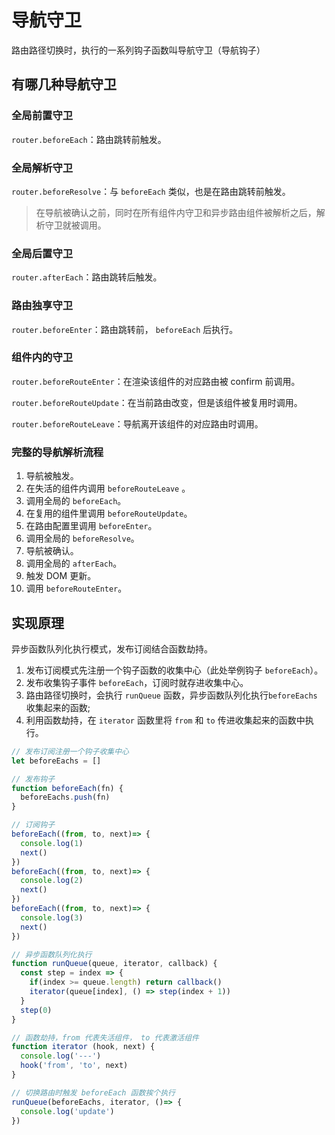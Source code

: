 # 导航守卫

路由路径切换时，执行的一系列钩子函数叫导航守卫（导航钩子）

## 有哪几种导航守卫

### 全局前置守卫

`router.beforeEach`：路由跳转前触发。

### 全局解析守卫

`router.beforeResolve`：与 `beforeEach` 类似，也是在路由跳转前触发。

> 在导航被确认之前，同时在所有组件内守卫和异步路由组件被解析之后，解析守卫就被调用。

### 全局后置守卫

`router.afterEach`：路由跳转后触发。

### 路由独享守卫

`router.beforeEnter`：路由跳转前， `beforeEach` 后执行。

### 组件内的守卫

`router.beforeRouteEnter`：在渲染该组件的对应路由被 confirm 前调用。

`router.beforeRouteUpdate`：在当前路由改变，但是该组件被复用时调用。

`router.beforeRouteLeave`：导航离开该组件的对应路由时调用。

### 完整的导航解析流程

1. 导航被触发。
2. 在失活的组件内调用 `beforeRouteLeave` 。
3. 调用全局的 `beforeEach`。
4. 在复用的组件里调用 `beforeRouteUpdate`。
5. 在路由配置里调用 `beforeEnter`。
6. 调用全局的 `beforeResolve`。
7. 导航被确认。
8. 调用全局的 `afterEach`。
9. 触发 DOM 更新。
10. 调用 `beforeRouteEnter`。


## 实现原理

异步函数队列化执行模式，发布订阅结合函数劫持。

1. 发布订阅模式先注册一个钩子函数的收集中心（此处举例钩子 `beforeEach`）。
2. 发布收集钩子事件 `beforeEach`，订阅时就存进收集中心。
3. 路由路径切换时，会执行 `runQueue` 函数，异步函数队列化执行`beforeEachs` 收集起来的函数;
4. 利用函数劫持，在 `iterator` 函数里将 `from` 和 `to` 传进收集起来的函数中执行。

```js
// 发布订阅注册一个钩子收集中心
let beforeEachs = []

// 发布钩子
function beforeEach(fn) {
  beforeEachs.push(fn)
}

// 订阅钩子
beforeEach((from, to, next)=> {
  console.log(1)
  next()
})
beforeEach((from, to, next)=> {
  console.log(2)
  next()
})
beforeEach((from, to, next)=> {
  console.log(3)
  next()
})

// 异步函数队列化执行
function runQueue(queue, iterator, callback) {
  const step = index => {
    if(index >= queue.length) return callback()
    iterator(queue[index], () => step(index + 1))
  }
  step(0)
}

// 函数劫持，from 代表失活组件， to 代表激活组件
function iterator (hook, next) {
  console.log('---')
  hook('from', 'to', next)
}

// 切换路由时触发 beforeEach 函数挨个执行
runQueue(beforeEachs, iterator, ()=> {
  console.log('update')
})
```